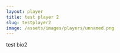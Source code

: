 ```yaml
---
layout: player
title: test player 2
slug: testplayer2
image: /assets/images/players/unnamed.png
---
```

test bio2
